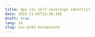 ```yaml
---
title: Apa itu self-sovereign identity?
date: 2023-11-02T13:36:19Z
draft: true
lang: id
slug: ssi-pt01-background
---
```

